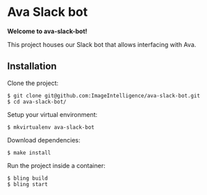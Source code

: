 # Ava Slack bot

**Welcome to ava-slack-bot!**

This project houses our Slack bot that allows interfacing with Ava.

## Installation

Clone the project:

```
$ git clone git@github.com:ImageIntelligence/ava-slack-bot.git
$ cd ava-slack-bot/
```

Setup your virtual environment:

```
$ mkvirtualenv ava-slack-bot
```

Download dependencies:

```
$ make install
```

Run the project inside a container:

```
$ bling build
$ bling start
```
